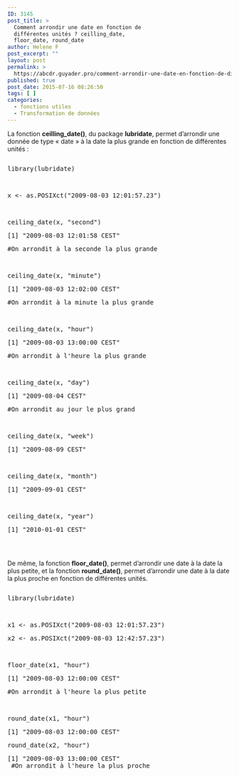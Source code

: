 ```yaml
---
ID: 3145
post_title: >
  Comment arrondir une date en fonction de
  différentes unités ? ceilling_date,
  floor_date, round_date
author: Helene F
post_excerpt: ""
layout: post
permalink: >
  https://abcdr.guyader.pro/comment-arrondir-une-date-en-fonction-de-differentes-unites-ceilling-date-floor-date-round-date/
published: true
post_date: 2015-07-16 08:26:50
tags: [ ]
categories:
  - fonctions utiles
  - Transformation de données
---
```

<p>La fonction <b>ceilling_date()</b>, du package <b>lubridate</b>, permet d’arrondir une donnée de type « date » à la date la plus grande en fonction de différentes unités :</p><p> <pre lang='rsplus'></p><p>library(lubridate)</p><p> </p><p>x &lt;- as.POSIXct("2009-08-03 12:01:57.23")</p><p> </p><p>ceiling_date(x, "second")</p><p>[1] "2009-08-03 12:01:58 CEST"</p><p>#On arrondit à la seconde la plus grande</p><p> </p><p>ceiling_date(x, "minute")</p><p>[1] "2009-08-03 12:02:00 CEST"</p><p>#On arrondit à la minute la plus grande</p><p> </p><p>ceiling_date(x, "hour")</p><p>[1] "2009-08-03 13:00:00 CEST"</p><p>#On arrondit à l'heure la plus grande</p><p> </p><p>ceiling_date(x, "day")</p><p>[1] "2009-08-04 CEST"</p><p>#On arrondit au jour le plus grand</p><p> </p><p>ceiling_date(x, "week")</p><p>[1] "2009-08-09 CEST"</p><p> </p><p>ceiling_date(x, "month")</p><p>[1] "2009-09-01 CEST"</p><p> </p><p>ceiling_date(x, "year")</p><p>[1] "2010-01-01 CEST"</p><p></pre>   </p><p>De même, la fonction <b>floor_date()</b>, permet d’arrondir une date à la date la plus petite, et la fonction <b>round_date()</b>, permet d’arrondir une date à la date la plus proche en fonction de différentes unités.</p><p> <pre lang='rsplus'></p><p>library(lubridate)</p><p> </p><p>x1 &lt;- as.POSIXct("2009-08-03 12:01:57.23")</p><p>x2 &lt;- as.POSIXct("2009-08-03 12:42:57.23")</p><p> </p><p>floor_date(x1, "hour")</p><p>[1] "2009-08-03 12:00:00 CEST"</p><p>#On arrondit à l'heure la plus petite</p><p> </p><p>round_date(x1, "hour")</p><p>[1] "2009-08-03 12:00:00 CEST"</p><p>round_date(x2, "hour")</p><p>[1] "2009-08-03 13:00:00 CEST"<br /> #On arrondit à l'heure la plus proche <br /> </pre>    </p>